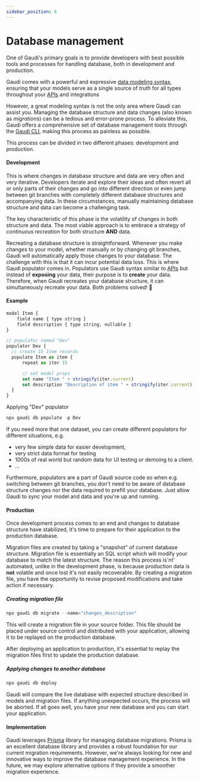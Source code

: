 ```yaml
---
sidebar_position: 6
---
```


# Database management

One of Gaudi's primary goals is to provide developers with best possible tools and processes for handling database, both in development and production.

Gaudi comes with a powerful and expressive [data modeling syntax](./models), ensuring that your models serve as a single source of _truth_ for all types throughout your [APIs](./apis) and integrations

However, a great modeling syntax is not the only area where Gaudi can assist you. Managing the database structure and data changes (also known as _migrations_) can be a tedious and error-prone process. To alleviate this, Gaudi offers a comprehensive set of database management tools through the [Gaudi CLI](../reference/cli.md), making this process as painless as possible.

This process can be divided in two different phases: development and production.

#### Development

This is where changes in database structure and data are very often and very iterative. Developers iterate and explore their ideas and often revert all or only parts of their changes and go into different direction or even jump between git branches with completely different database structures and accompanying data. In these circumstances, manually maintaining database structure and data can become a challenging task.

The key characteristic of this phase is the volatility of changes in both structure and data. The most viable approach is to embrace a strategy of _continuous recreation_ for both structure **AND** data.

Recreating a database structure is straightforward. Whenever you make changes to your model, whether manually or by changing git branches, Gaudi will automatically apply those changes to your database. The challenge with this is that it can incur potential data loss. This is where Gaudi populator comes in. Populators use Gaudi syntax similar to [APIs](./apis) but instead of **exposing** your data, their purpose is to **create** your data. Therefore, when Gaudi recreates your database structure, it can simultaneously recreate your data. Both problems solved! 🎉

#### Example

```js
model Item {
    field name { type string }
    field description { type string, nullable }
}

// populator named "Dev"
populator Dev {
  // create 15 Item records
  populate Item as item {
      repeat as iter 15

      // set model props
      set name "Item " + stringify(iter.current)
      set description "Description of item " + stringify(iter.current)
  }
}
```

Applying "Dev" populator

```js
npx gaudi db populate -p Dev
```

If you need more that one dataset, you can create different populators for different situations, e.g.

- very few simple data for easier development,
- very strict data format for testing
- 1000s of real world but random data for UI testing or demoing to a client.
- ...

Furthermore, populators are a part of Gaudi source code so when e.g. switching between git branches, you don't need to be aware of database structure changes nor the data required to prefill your database. Just allow Gaudi to sync your model and data and you're up and running.

#### Production

Once development process comes to an end and changes to database structure have stabilized, it's time to prepare for their application to the production database.

Migration files are created by taking a "snapshot" of current database structure. Migration file is essentially an SQL script which will modify your database to match the latest structure. The reason this process is'nt' automated, unlike in the development phase, is because production data is **not** volatile and once lost it's not easily recoverable. By creating a migration file, you have the opportunity to revise proposed modifications and take action if necessary.

##### Creating migration file

```js
npx gaudi db migrate --name="changes_description"
```

This will create a migration file in your source folder. This file should be placed under source control and distributed with your application, allowing it to be replayed on the production database.

After deploying an application to production, it's essential to replay the migration files first to update the production database.

##### Applying changes to another database

```js
npx gaudi db deploy
```

Gaudi will compare the live database with expected structure described in models and migration files. If anything unexpected occurs, the process will be aborted. If all goes well, you have your new database and you can start your application.

#### Implementation

Gaudi leverages [Prisma](https://prisma.io) library for managing database migrations. Prisma is an excellent database library and provides a robust foundation for our current migration requirements. However, we're always looking for new and innovative ways to improve the database management experience. In the future, we may explore alternative options if they provide a smoother migration experience.
